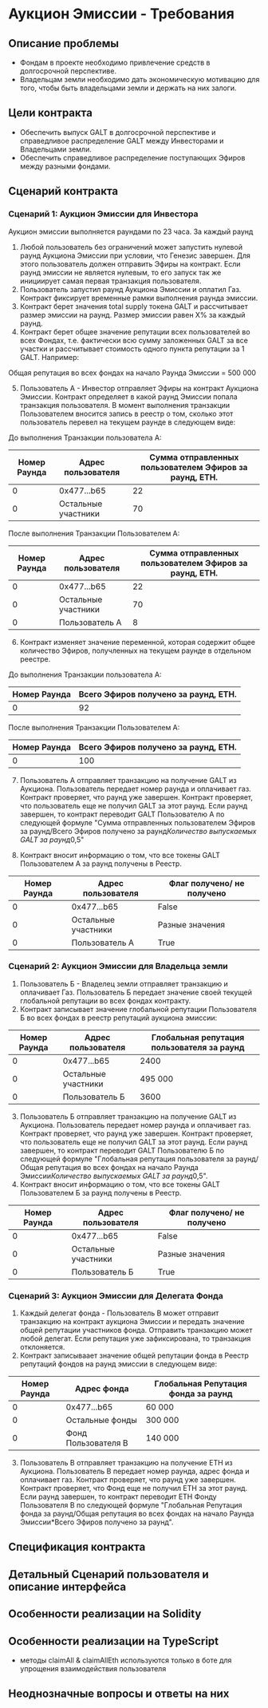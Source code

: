 # Аукцион Эмиссии - Требования

## Описание проблемы
- Фондам в проекте необходимо привлечение средств в долгосрочной перспективе.
- Владельцам земли необходимо дать экономическую мотивацию для того, чтобы быть владельцами земли и держать на них залоги.

## Цели контракта
- Обеспечить выпуск GALT в долгосрочной перспективе и справедливое распределение GALT между Инвесторами и Владельцами земли.
- Обеспечить справедливое распределение поступающих Эфиров между разными фондами.

## Сценарий контракта
### Сценарий 1: Аукцион Эмиссии для Инвестора
Аукцион эмиссии выполняется раундами по 23 часа. За каждый раунд
1. Любой пользователь без ограничений может запустить нулевой раунд Аукциона Эмиссии при условии, что Генезис завершен. Для этого пользователь должен отправить Эфиры на контракт. Если раунд эмиссии не является нулевым, то его запуск так же инициирует самая первая транзакция пользователя.
2. Пользователь запустил раунд Аукциона Эмиссии и оплатил Газ. Контракт фиксирует временные рамки выполнения раунда эмиссии.
3. Контракт берет значения total supply токена GALT и рассчитывает размер эмиссии на раунд. Размер эмиссии равен X% за каждый раунд.
4. Контракт берет общее значение репутации всех пользователей во всех Фондах, т.е. фактически всю сумму заложенных GALT за все участки и рассчитывает стоимость одного пункта репутации за 1 GALT.
Например:

Общая репутация во всех фондах на начало Раунда Эмиссии = 500 000

5. Пользователь А - Инвестор отправляет Эфиры на контракт Аукциона Эмиссии. Контракт определяет в какой раунд Эмиссии попала транзакция пользователя.
В момент выполнения транзакции Пользователем вносится запись в реестр о том, сколько этот пользователь перевел на текущем раунде в следующем виде:

До выполнения Транзакции пользователа А:

| Номер Раунда | Адрес пользователя | Сумма отправленных пользователем Эфиров за раунд, ETH. |
| ---------- | -------------- | --------------- |
| 0 | 0x477...b65 | 22 |
| 0 | Остальные участники | 70 |

После выполнения Транзакции Пользователем А:

| Номер Раунда | Адрес пользователя | Сумма отправленных пользователем Эфиров за раунд, ETH. |
| ---------- | -------------- | --------------- |
| 0 | 0x477...b65 | 22 |
| 0 | Остальные участники | 70 |
| 0 | Пользователь А | 8 |

6. Контракт изменяет значение переменной, которая содержит общее количество Эфиров, получленных на текущем раунде в отдельном реестре.

До выполнения Транзакции пользователа А:

| Номер Раунда | Всего Эфиров получено за раунд, ETH. |
| ---------- | -------------- |
| 0 | 92 |

После выполнения Транзакции Пользователем А:

| Номер Раунда | Всего Эфиров получено за раунд, ETH. |
| ---------- | -------------- |
| 0 | 100 |

7. Пользователь А отправляет транзакцию на получение GALT из Аукциона. Пользователь передает номер раунда и оплачивает газ. Контракт проверяет, что раунд уже завершен. Контракт проверяет, что пользователь еще не получил GALT за этот раунд.
Если раунд завершен, то контракт переводит GALT Пользователю А по следующей формуле "Сумма отправленных пользователем Эфиров за раунд/Всего Эфиров получено за раунд*Количество выпускаемых GALT за раунд*0,5"

8. Контракт вносит информацию о том, что все токены GALT Пользователем А за раунд получены в Реестр.

| Номер Раунда | Адрес пользователя | Флаг получено/ не получено |
| ---------- | -------------- | --------------- |
| 0 | 0x477...b65 | False |
| 0 | Остальные участники | Разные значения |
| 0 | Пользователь А | True |

### Сценарий 2: Аукцион Эмиссии для Владельца земли
1. Пользователь Б - Владелец земли отправляет транзакцию и оплачивает Газ. Пользователь Б передает значение своей текущей глобальной репутации во всех фондах контракту.
2. Контракт записывает значение глобальной репутации Пользователя Б во всех фондах в реестр репутаций аукциона эмиссии:

| Номер Раунда | Адрес пользователя | Глобальная репутация пользователя за раунд |
| ---------- | -------------- | --------------- |
| 0 | 0x477...b65 | 2400 |
| 0 | Остальные участники | 495 000 |
| 0 | Пользователь Б | 3600 |

3. Пользователь Б отправляет транзакцию на получение GALT из Аукциона. Пользователь передает номер раунда и оплачивает газ. Контракт проверяет, что раунд уже завершен. Контракт проверяет, что пользователь еще не получил GALT за этот раунд. Если раунд завершен, то контракт переводит GALT Пользователю Б по следующей формуле "Глобальная репутация пользователя за раунд/Общая репутация во всех фондах на начало Раунда Эмиссии*Количество выпускаемых GALT за раунд*0,5".
4. Контракт вносит информацию о том, что все токены GALT Пользователем Б за раунд получены в Реестр.

| Номер Раунда | Адрес пользователя | Флаг получено/ не получено |
| ---------- | -------------- | --------------- |
| 0 | 0x477...b65 | False |
| 0 | Остальные участники | Разные значения |
| 0 | Пользователь Б | True |

### Сценарий 3: Аукцион Эмиссии для Делегата Фонда
1. Каждый делегат фонда - Пользователь В может отправит транзакцию на контракт аукциона Эмиссии и передать значение общей репутации участников фонда. Отправить транзакцию может любой делегат. Если репутация уже зафиксирована, то транзакция отклоняется.
2. Контракт записываает  значение общей репутации фонда в Реестр репутаций фондов на раунд эмиссии в следующем виде:

| Номер Раунда | Адрес фонда | Глобальная Репутация фонда за раунд |
| ---------- | -------------- | --------------- |
| 0 | 0x477...b65 | 60 000 |
| 0 | Остальные фонды | 300 000 |
| 0 | Фонд Пользователя В | 140 000 |

3. Пользователь В отправляет транзакцию на получение ETH из Аукциона. Пользователь В передает номер раунда, адрес фонда и оплачивает газ. Контракт проверяет, что раунд уже завершен. Контракт проверяет, что Фонд еще не получил ETH за этот раунд. Если раунд завершен, то контракт переводит ETH Фонду Пользователя В по следующей формуле "Глобальная Репутация фонда за раунд/Общая репутация во всех фондах на начало Раунда Эмиссии*Всего Эфиров получено за раунд".


## Спецификация контракта

## Детальный Сценарий пользователя и описание интерфейса

## Особенности реализации на Solidity

## Особенности реализации на TypeScript
- методы claimAll & claimAllEth используются только в боте для упрощения взаимодействия пользователя

## Неоднозначные вопросы и ответы на них
